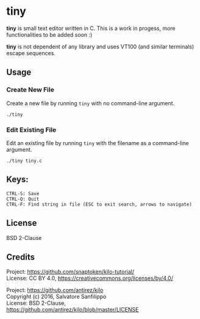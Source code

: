 # tiny

**tiny** is small text editor written in C. This is a work in progess, more functionalities to be added soon :)

**tiny** is not dependent of any library and uses VT100 (and similar terminals) escape sequences.


## Usage

### Create New File

Create a new file by running `tiny` with no command-line argument.

```
./tiny
```

### Edit Existing File

Edit an existing file by running `tiny` with the filename as a command-line argument.

```
./tiny tiny.c
```

## Keys:

    CTRL-S: Save
    CTRL-Q: Quit
    CTRL-F: Find string in file (ESC to exit search, arrows to navigate)


## License

BSD 2-Clause

## Credits

Project: https://github.com/snaptoken/kilo-tutorial/  
License: CC BY 4.0, https://creativecommons.org/licenses/by/4.0/

Project: https://github.com/antirez/kilo  
Copyright (c) 2016, Salvatore Sanfilippo <antirez at gmail dot com>  
License: BSD 2-Clause, https://github.com/antirez/kilo/blob/master/LICENSE